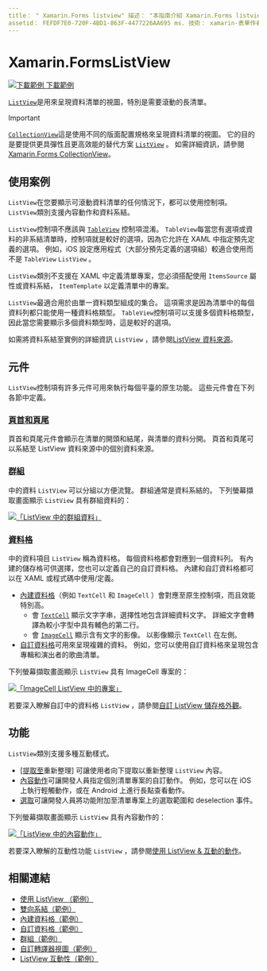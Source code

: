 ```yaml
---
title： " Xamarin.Forms listview" 描述： "本指南介紹 Xamarin.Forms listview，這可以用來呈現互動式清單中的資料。"
assetid： FEFDF7E0-720F-4BD1-863F-4477226AA695 ms. 技術： xamarin-表單作者： davidbritch ms. author： dabritch ms. 日期：09/04/2019 否-loc： [ Xamarin.Forms ， Xamarin.Essentials ]
---
```


# <a name="xamarinforms-listview"></a>Xamarin.FormsListView

[![下載範例 ](~/media/shared/download.png) 下載範例](https://docs.microsoft.com/samples/xamarin/xamarin-forms-samples/workingwithlistview)

[`ListView`](xref:Xamarin.Forms.ListView)是用來呈現資料清單的視圖，特別是需要滾動的長清單。

> [!IMPORTANT]
> [`CollectionView`](xref:Xamarin.Forms.CollectionView)這是使用不同的版面配置規格來呈現資料清單的視圖。 它的目的是要提供更具彈性且更高效能的替代方案 [`ListView`](xref:Xamarin.Forms.ListView) 。 如需詳細資訊，請參閱[ Xamarin.Forms CollectionView](~/xamarin-forms/user-interface/collectionview/index.md)。

## <a name="use-cases"></a>使用案例

`ListView`在您要顯示可滾動資料清單的任何情況下，都可以使用控制項。 `ListView`類別支援內容動作和資料系結。

`ListView`控制項不應該與 [`TableView`](~/xamarin-forms/user-interface/tableview.md) 控制項混淆。 `TableView`每當您有選項或資料的非系結清單時，控制項就是較好的選項，因為它允許在 XAML 中指定預先定義的選項。 例如，iOS 設定應用程式（大部分預先定義的選項組）較適合使用而不是 `TableView` `ListView` 。

`ListView`類別不支援在 XAML 中定義清單專案，您必須搭配使用 `ItemsSource` 屬性或資料系結， `ItemTemplate` 以定義清單中的專案。

`ListView`最適合用於由單一資料類型組成的集合。 這項需求是因為清單中的每個資料列都只能使用一種資料格類型。 `TableView`控制項可以支援多個資料格類型，因此當您需要顯示多個資料類型時，這是較好的選項。

如需將資料系結至實例的詳細資訊 `ListView` ，請參閱[ListView 資料來源](~/xamarin-forms/user-interface/listview/data-and-databinding.md)。

## <a name="components"></a>元件

`ListView`控制項有許多元件可用來執行每個平臺的原生功能。 這些元件會在下列各節中定義。

### <a name="headers-and-footers"></a>[頁首和頁尾](customizing-list-appearance.md#headers-and-footers)

頁首和頁尾元件會顯示在清單的開頭和結尾，與清單的資料分開。 頁首和頁尾可以系結至 ListView 資料來源中的個別資料來源。

### <a name="groups"></a>[群組](customizing-list-appearance.md#grouping)

中的資料 `ListView` 可以分組以方便流覽。 群組通常是資料系結的。 下列螢幕擷取畫面顯示 `ListView` 具有群組資料的：

[![「ListView 中的群組資料」](images/grouping-depth-cropped.png)](images/grouping-depth.png#lightbox "ListView 中的群組資料")

### <a name="cells"></a>[資料格](customizing-cell-appearance.md)

中的資料項目 `ListView` 稱為資料格。 每個資料格都會對應到一個資料列。 有內建的儲存格可供選擇，您也可以定義自己的自訂資料格。 內建和自訂資料格都可以在 XAML 或程式碼中使用/定義。

- [內建資料格](customizing-cell-appearance.md#built-in-cells)（例如 `TextCell` 和 `ImageCell` ）會對應至原生控制項，而且效能特別高。
  - 會 [`TextCell`](customizing-cell-appearance.md#textcell) 顯示文字字串，選擇性地包含詳細資料文字。 詳細文字會轉譯為較小字型中具有輔色的第二行。
  - 會 [`ImageCell`](customizing-cell-appearance.md#imagecell) 顯示含有文字的影像。 以影像顯示 `TextCell` 在左側。
- [自訂資料格](customizing-cell-appearance.md#custom-cells)可用來呈現複雜的資料。 例如，您可以使用自訂資料格來呈現包含專輯和演出者的歌曲清單。

下列螢幕擷取畫面顯示 `ListView` 具有 ImageCell 專案的：

[![「ImageCell ListView 中的專案」](images/image-cell-default-cropped.png)](images/image-cell-default.png#lightbox "ListView 中的 ImageCell 專案")

若要深入瞭解自訂中的資料格 `ListView` ，請參閱[自訂 ListView 儲存格外觀](customizing-cell-appearance.md)。

## <a name="functionality"></a>功能

`ListView`類別支援多種互動樣式。

- [[提取至](interactivity.md#pull-to-refresh)重新整理] 可讓使用者向下提取以重新整理 `ListView` 內容。
- [內容動作](interactivity.md#context-actions)可讓開發人員指定個別清單專案的自訂動作。 例如，您可以在 iOS 上執行輕觸動作，或在 Android 上進行長點查看動作。
- [選取](interactivity.md#selection-and-taps)可讓開發人員將功能附加至清單專案上的選取範圍和 deselection 事件。

下列螢幕擷取畫面顯示 `ListView` 具有內容動作的：

[![「ListView 中的內容動作」](images/context-default-cropped.png)](images/context-default.png#lightbox "ListView 中的內容動作")

若要深入瞭解的互動性功能 `ListView` ，請參閱[使用 ListView & 互動的動作](interactivity.md)。

## <a name="related-links"></a>相關連結

- [使用 ListView （範例）](https://docs.microsoft.com/samples/xamarin/xamarin-forms-samples/workingwithlistview)
- [雙向系結（範例）](https://docs.microsoft.com/samples/xamarin/xamarin-forms-samples/userinterface-listview-switchentrytwobinding)
- [內建資料格（範例）](https://docs.microsoft.com/samples/xamarin/xamarin-forms-samples/userinterface-listview-builtincells)
- [自訂資料格（範例）](https://docs.microsoft.com/samples/xamarin/xamarin-forms-samples/userinterface-listview-customcells)
- [群組（範例）](https://docs.microsoft.com/samples/xamarin/xamarin-forms-samples/userinterface-listview-grouping)
- [自訂轉譯器視圖（範例）](https://docs.microsoft.com/samples/xamarin/xamarin-forms-samples/workingwithlistviewnative/)
- [ListView 互動性（範例）](https://docs.microsoft.com/samples/xamarin/xamarin-forms-samples/userinterface-listview-interactivity)
